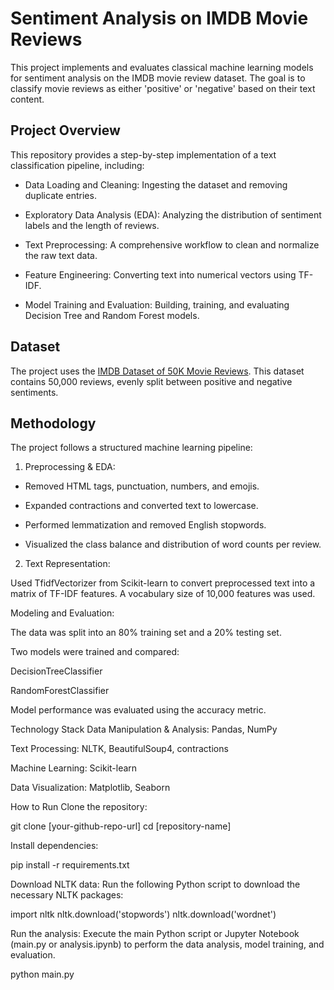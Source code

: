 # Sentiment Analysis on IMDB Movie Reviews
This project implements and evaluates classical machine learning models for sentiment analysis on the IMDB movie review dataset. The goal is to classify movie reviews as either 'positive' or 'negative' based on their text content.

## Project Overview
This repository provides a step-by-step implementation of a text classification pipeline, including:

- Data Loading and Cleaning: Ingesting the dataset and removing duplicate entries.

- Exploratory Data Analysis (EDA): Analyzing the distribution of sentiment labels and the length of reviews.

- Text Preprocessing: A comprehensive workflow to clean and normalize the raw text data.

- Feature Engineering: Converting text into numerical vectors using TF-IDF.

- Model Training and Evaluation: Building, training, and evaluating Decision Tree and Random Forest models.

## Dataset
The project uses the [IMDB Dataset of 50K Movie Reviews](https://www.kaggle.com/datasets/lakshmi25npathi/imdb-dataset-of-50k-movie-reviews). This dataset contains 50,000 reviews, evenly split between positive and negative sentiments.

## Methodology
The project follows a structured machine learning pipeline:

1. Preprocessing & EDA: 
- Removed HTML tags, punctuation, numbers, and emojis.

- Expanded contractions and converted text to lowercase.

- Performed lemmatization and removed English stopwords.

- Visualized the class balance and distribution of word counts per review.

2. Text Representation:

Used TfidfVectorizer from Scikit-learn to convert preprocessed text into a matrix of TF-IDF features. A vocabulary size of 10,000 features was used.

Modeling and Evaluation:

The data was split into an 80% training set and a 20% testing set.

Two models were trained and compared:

DecisionTreeClassifier

RandomForestClassifier

Model performance was evaluated using the accuracy metric.

Technology Stack
Data Manipulation & Analysis: Pandas, NumPy

Text Processing: NLTK, BeautifulSoup4, contractions

Machine Learning: Scikit-learn

Data Visualization: Matplotlib, Seaborn

How to Run
Clone the repository:

git clone [your-github-repo-url]
cd [repository-name]

Install dependencies:

pip install -r requirements.txt

Download NLTK data:
Run the following Python script to download the necessary NLTK packages:

import nltk
nltk.download('stopwords')
nltk.download('wordnet')

Run the analysis:
Execute the main Python script or Jupyter Notebook (main.py or analysis.ipynb) to perform the data analysis, model training, and evaluation.

python main.py

